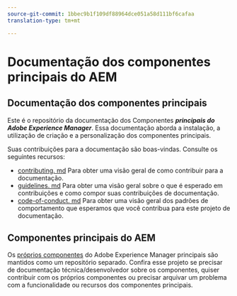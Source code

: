 ```yaml
---
source-git-commit: 1bbec9b1f109df88964dce051a58d111bf6cafaa
translation-type: tm+mt

---
```

# Documentação dos componentes principais do AEM

## Documentação dos componentes principais

Este é o repositório da documentação dos Componentes ***principais do Adobe Experience Manager***. Essa documentação aborda a instalação, a utilização de criação e a personalização dos componentes principais.

Suas contribuições para a documentação são boas-vindas. Consulte os seguintes recursos:

* [contributing. md](contributing.md) Para obter uma visão geral de como contribuir para a documentação.
* [guidelines. md](guidelines.md) Para obter uma visão geral sobre o que é esperado em contribuições e como compor suas contribuições de documentação.
* [code-of-conduct. md](code-of-conduct.md) Para obter uma visão geral dos padrões de comportamento que esperamos que você contribua para este projeto de documentação.

## Componentes principais do AEM

Os [próprios componentes](https://github.com/adobe/aem-core-wcm-components) do Adobe Experience Manager principais são mantidos como um repositório separado. Confira esse projeto se precisar de documentação técnica/desenvolvedor sobre os componentes, quiser contribuir com os próprios componentes ou precisar arquivar um problema com a funcionalidade ou recursos dos componentes principais.
